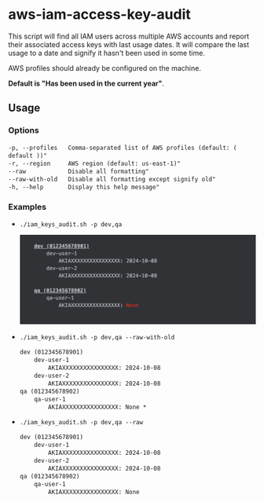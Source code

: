 # aws-iam-access-key-audit

This script will find all IAM users across multiple AWS accounts and report their associated access keys with last usage dates. It will compare the last usage to a date and signify it hasn't been used in some time. 

AWS profiles should already be configured on the machine.

**Default is "Has been used in the current year"**.

## Usage

### Options
    -p, --profiles   Comma-separated list of AWS profiles (default: ( default ))"
    -r, --region     AWS region (default: us-east-1)"
    --raw            Disable all formatting"
    --raw-with-old   Disable all formatting except signify old"
    -h, --help       Display this help message"

### Examples
- `./iam_keys_audit.sh -p dev,qa`

    ![key_audit_pretty.png](img/key_audit_pretty.png)

- `./iam_keys_audit.sh -p dev,qa --raw-with-old`

    ```
    dev (012345678901)
        dev-user-1
            AKIAXXXXXXXXXXXXXXXX: 2024-10-08
        dev-user-2
            AKIAXXXXXXXXXXXXXXXX: 2024-10-08
    qa (012345678902)
        qa-user-1
            AKIAXXXXXXXXXXXXXXXX: None *
    ```

- `./iam_keys_audit.sh -p dev,qa --raw`

    ```
    dev (012345678901)
        dev-user-1
            AKIAXXXXXXXXXXXXXXXX: 2024-10-08
        dev-user-2
            AKIAXXXXXXXXXXXXXXXX: 2024-10-08
    qa (012345678902)
        qa-user-1
            AKIAXXXXXXXXXXXXXXXX: None
    ```